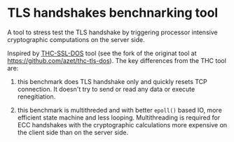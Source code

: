# TLS handshakes benchnarking tool

A tool to stress test the TLS handshake by triggering processor intensive
cryptographic computations on the server side.

Inspired by [THC-SSL-DOS](https://thc.org/thc-ssl-dos/) tool (see the fork
of the originat tool at https://github.com/azet/thc-tls-dos). The key
differences from the THC tool are:

1. this benchmark does TLS handshake only and quickly resets TCP connection.
   It doesn't try to send or read any data or execute renegitiation.

2. this benchmark is multithreded and with better `epoll()` based IO, more
   efficient state machine and less looping. Multithreading is required for
   ECC handshakes with the cryptographic calculations more expensive on
   the client side than on the server side.
